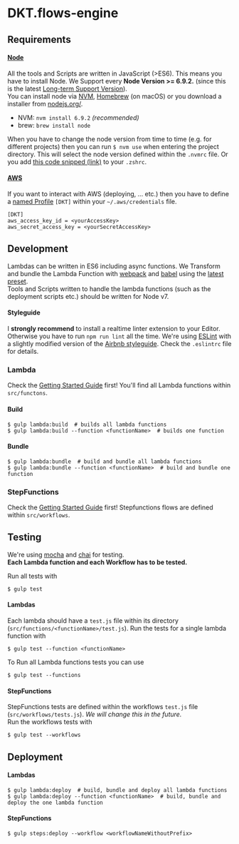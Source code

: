 # DKT.flows-engine

## Requirements

#### [Node](https://nodejs.org/en/)

All the tools and Scripts are written in JavaScript (>ES6). This means you have to install Node. We Support every **Node Version >= 6.9.2.** (since this is the latest [Long-term Support Version](https://github.com/nodejs/LTS)).  
You can install node via [NVM](https://github.com/creationix/nvm), [Homebrew](http://brew.sh/) (on macOS) or you download a installer from [nodejs.org/](https://nodejs.org/).

- NVM: `nvm install 6.9.2` *(recommended)*
- brew: `brew install node`

When you have to change the node version from time to time (e.g. for different projects) then you can run `$ nvm use` when entering the project directory. This will select the node version defined within the `.nvmrc` file. Or you add [this code snipped (link)](https://github.com/creationix/nvm#zsh) to your `.zshrc`.

#### [AWS](https://aws.amazon.com/documentation/)

If you want to interact with AWS (deploying, ... etc.) then you have to define a [named Profile](https://docs.aws.amazon.com/cli/latest/userguide/cli-chap-getting-started.html#cli-multiple-profiles) `[DKT]` within your `~/.aws/credentials` file.

```
[DKT]
aws_access_key_id = <yourAccessKey>
aws_secret_access_key = <yourSecretAccessKey>
```

## Development

Lambdas can be written in ES6 including async functions. We Transform and bundle the Lambda Function with [webpack](https://webpack.github.io/) and [babel](https://babeljs.io/) using the [latest preset](https://babeljs.io/docs/plugins/preset-latest/).  
Tools and Scripts written to handle the lambda functions (such as the deployment scripts etc.) should be written for Node v7.


#### Styleguide

I **strongly recommend** to install a realtime linter extension to your Editor. Otherwise you have to run `npm run lint` all the time.
We're using [ESLint](http://eslint.org/) with a slightly modified version of the [Airbnb styleguide](https://github.com/airbnb/javascript). Check the `.eslintrc` file for details.


### Lambda

Check the [Getting Started Guide](https://docs.aws.amazon.com/lambda/latest/dg/welcome.html) first!
You'll find all Lambda functions within `src/functons`.

#### Build

```shell
$ gulp lambda:build  # builds all lambda functions
$ gulp lambda:build --function <functionName>  # builds one function
```

#### Bundle

```shell
$ gulp lambda:bundle  # build and bundle all lambda functions
$ gulp lambda:bundle --function <functionName>  # build and bundle one function
```

### StepFunctions

Check the [Getting Started Guide](https://docs.aws.amazon.com/step-functions/latest/dg/welcome.html) first!
Stepfunctions flows are defined within `src/workflows`.

## Testing

We're using [mocha](https://mochajs.org/) and [chai](http://chaijs.com/) for testing.  
**Each Lambda function and each Workflow has to be tested.**

Run all tests with

``` shell
$ gulp test
```

#### Lambdas

Each lambda should have a `test.js` file within its directory (`src/functions/<functionName>/test.js`).
Run the tests for a single lambda function with

```shell
$ gulp test --function <functionName>
```

To Run all Lambda functions tests you can use

```shell
$ gulp test --functions
```

#### StepFunctions

StepFunctions tests are defined within the workflows `test.js` file (`src/workflows/tests.js`). *We will change this in the future.*  
Run the workflows tests with

```shell
$ gulp test --workflows
```

## Deployment

#### Lambdas

```shell
$ gulp lambda:deploy  # build, bundle and deploy all lambda functions
$ gulp lambda:deploy --function <functionName>  # build, bundle and deploy the one lambda function
```

#### StepFunctions

```shell
$ gulp steps:deploy --workflow <workflowNameWithoutPrefix>
```
